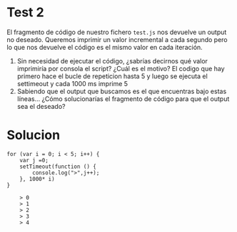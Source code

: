 # Test 2

El fragmento de código de nuestro fichero `test.js` nos devuelve un output no 
deseado. Queremos imprimir un valor incremental a cada segundo pero lo que 
nos devuelve el código es el mismo valor en cada iteración. 

1. Sin necesidad de ejecutar el código, ¿sabrías decirnos qué valor imprimiría
 por consola el script? ¿Cuál es el motivo?
 El codigo que hay primero hace el bucle de repeticion hasta 5 y luego se ejecuta el settimeout y cada 1000 ms imprime 5
2. Sabiendo que el output que buscamos es el que encuentras bajo estas líneas… 
¿Cómo solucionarías el fragmento de código para que el output sea el deseado?
 # Solucion
 
```
for (var i = 0; i < 5; i++) {
    var j =0;
    setTimeout(function () {
        console.log(">",j++);
    }, 1000* i)
}

```

```
    > 0
    > 1
    > 2
    > 3
    > 4
```